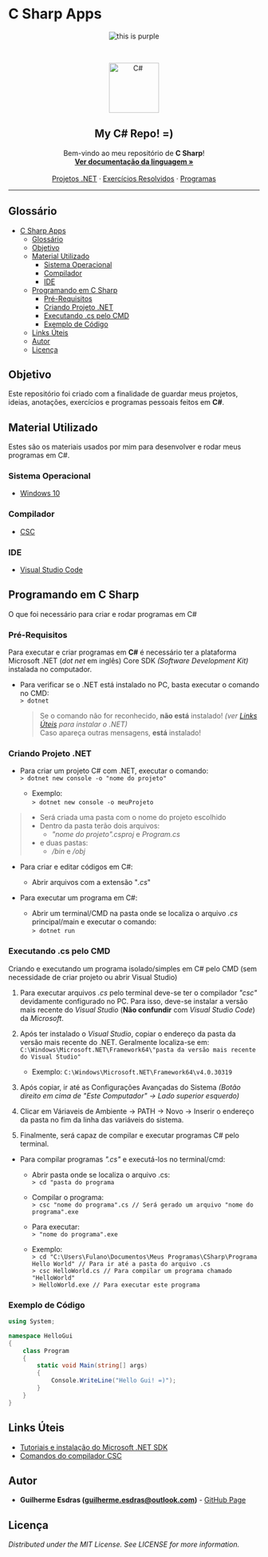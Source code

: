 <!-- Título do Respositório -->
# C Sharp Apps
<!-- -->

<!-- Badges -->
<p align="center">
    <img src="https://img.shields.io/badge/Linguagem-C%23-blue.svg?style=flat&colorB=9332ff" alt="this is purple">
</p>
<!-- -->

<br/>

<!-- Logo -->
<p align="center">
    <img src="https://camo.githubusercontent.com/0617f4657fef12e8d16db45b8d73def73144b09f/68747470733a2f2f646576656c6f7065722e6665646f726170726f6a6563742e6f72672f7374617469632f6c6f676f2f6373686172702e706e67" alt="C#" height="100">
</p>
<!-- -->

<!-- Subtítulo -->
<h2 align="center">My C# Repo! =)</h2>
<!-- -->

<!-- Msg de boas vindas -->
<p align="center">
    Bem-vindo ao meu repositório de <strong>C Sharp</strong>!
    <br/>
    <a href="https://docs.microsoft.com/pt-br/dotnet/csharp/language-reference/"><strong>Ver documentação da linguagem »</strong></a>
    <br/><br/>
    <a href="">Projetos .NET</a>
    ·
    <a href="">Exercícios Resolvidos</a>
    ·
    <a href="">Programas</a>
</p>
<!-- -->

---

<!-- Table of Contents -->
## Glossário
- [C Sharp Apps](#C-Sharp-Apps)
  - [Glossário](#Gloss%C3%A1rio)
  - [Objetivo](#Objetivo)
  - [Material Utilizado](#Material-Utilizado)
    - [Sistema Operacional](#Sistema-Operacional)
    - [Compilador](#Compilador)
    - [IDE](#IDE)
  - [Programando em C Sharp](#Programando-em-C-Sharp)
    - [Pré-Requisitos](#Pr%C3%A9-Requisitos)
    - [Criando Projeto .NET](#Criando-Projeto-NET)
    - [Executando .cs pelo CMD](#Executando-cs-pelo-CMD)
    - [Exemplo de Código](#Exemplo-de-C%C3%B3digo)
  - [Links Úteis](#Links-%C3%9Ateis)
  - [Autor](#Autor)
  - [Licença](#Licen%C3%A7a)
<!-- -->

<!-- Objetivo -->
## Objetivo
Este repositório foi criado com a finalidade de guardar meus projetos, ideias, anotações, exercícios e programas pessoais feitos em <strong>C#</strong>.
<!-- -->

<!-- Material Utilizado -->
## Material Utilizado
Estes são os materiais usados por mim para desenvolver e rodar meus programas em C#.
### Sistema Operacional
- [Windows 10](https://www.microsoft.com/pt-br/windows/)
### Compilador
- [CSC](#Links-%C3%9Ateis)
### IDE
- [Visual Studio Code](https://code.visualstudio.com/)
<!-- -->

<!-- Programando em C Sharp-->
## Programando em C Sharp
O que foi necessário para criar e rodar programas em C#

### Pré-Requisitos
Para executar e criar programas em **C#** é necessário ter a plataforma Microsoft .NET (*dot net* em inglês) Core SDK *(Software Development Kit)* instalada no computador.

- Para verificar se o .NET está instalado no PC, basta executar o comando no CMD: <br/>   `> dotnet`
    > Se o comando não for reconhecido, **não está** instalado! *(ver [Links Úteis](#Links-%C3%9Ateis) para instalar o .NET)* <br/>
    > Caso apareça outras mensagens, **está** instalado! <br/>

### Criando Projeto .NET
- Para criar um projeto C# com .NET, executar o comando: <br/>
`> dotnet new console -o "nome do projeto"`

  - Exemplo: <br/>
    `> dotnet new console -o meuProjeto`

> - Será criada uma pasta com o nome do projeto escolhido
> - Dentro da pasta terão dois arquivos: 
>   - *"nome do projeto".csproj* e *Program.cs*
> - e duas pastas: 
>   - */bin* e */obj*

- Para criar e editar códigos em C#:
  - Abrir arquivos com a extensão "*.cs*"

- Para executar um programa em C#:
  - Abrir um terminal/CMD na pasta onde se localiza o arquivo *.cs* principal/main e executar o comando: <br/>
  `> dotnet run`

### Executando .cs pelo CMD
Criando e executando um programa isolado/simples em C# pelo CMD (sem necessidade de criar projeto ou abrir Visual Studio)

1. Para executar arquivos *.cs* pelo terminal deve-se ter o compilador *"csc"* devidamente configurado no PC. Para isso, deve-se instalar a versão mais recente do *Visual Studio* (**Não confundir** com *Visual Studio Code*) da *Microsoft*.

2. Após ter instalado o *Visual Studio*, copiar o endereço da pasta da versão mais recente do .NET. Geralmente localiza-se em:
  `C:\Windows\Microsoft.NET\Framework64\"pasta da versão mais recente do Visual Studio"`
     - Exemplo:
     `C:\Windows\Microsoft.NET\Framework64\v4.0.30319`

3. Após copiar, ir até as Configurações Avançadas do Sistema *(Botão direito em cima de "Este Computador" -> Lado superior esquerdo)*
   
4. Clicar em Váriaveis de Ambiente -> PATH -> Novo -> Inserir o endereço da pasta no fim da linha das variáveis do sistema.
   
5. Finalmente, será capaz de compilar e executar programas C# pelo terminal.

- Para compilar programas *".cs"* e executá-los no terminal/cmd:
  - Abrir pasta onde se localiza o arquivo .cs: <br/>
     `> cd "pasta do programa`
  - Compilar o programa: <br/>
     `> csc "nome do programa".cs // Será gerado um arquivo "nome do programa".exe`
  - Para executar: <br/>
     `> "nome do programa".exe`
  
  - Exemplo: <br/>
     `> cd "C:\Users\Fulano\Documentos\Meus Programas\CSharp\Programa Hello World" // Para ir até a pasta do arquivo .cs` <br/>
     `> csc HelloWorld.cs // Para compilar um programa chamado "HelloWorld"` <br/>
     `> HelloWorld.exe // Para executar este programa`

### Exemplo de Código
``` C#
using System;

namespace HelloGui
{
    class Program
    {
        static void Main(string[] args)
        {
            Console.WriteLine("Hello Gui! =)");
        }
    }
} 
```
<!-- -->

<!-- Links-->
## Links Úteis
- [Tutoriais e instalação do Microsoft .NET SDK](https://dotnet.microsoft.com/learn/dotnet/hello-world-tutorial/install)
- [Comandos do compilador CSC](https://docs.microsoft.com/pt-br/dotnet/csharp/language-reference/compiler-options/command-line-building-with-csc-exe)
<!-- -->

<!-- Autor/Contato -->
## Autor
* **Guilherme Esdras (guilherme.esdras@outlook.com)** - [GitHub Page](https://github.com/GuilhermeEsdras)
<!-- -->

<!-- Licença -->
## Licença
*Distributed under the MIT License. See LICENSE for more information.*